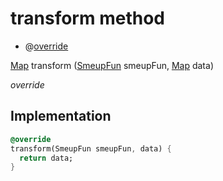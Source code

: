 


# transform method







- @[override](https://api.flutter.dev/flutter/dart-core/override-constant.html)

[Map](https://api.flutter.dev/flutter/dart-core/Map-class.html) transform
([SmeupFun](../../smeup_models_smeup_fun/SmeupFun-class.md) smeupFun, [Map](https://api.flutter.dev/flutter/dart-core/Map-class.html) data)

_override_






## Implementation

```dart
@override
transform(SmeupFun smeupFun, data) {
  return data;
}
```







